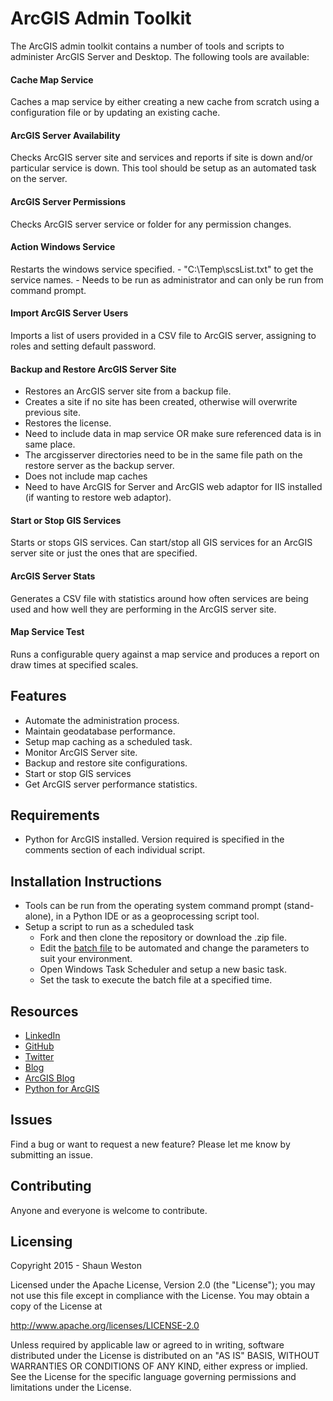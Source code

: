 # ArcGIS Admin Toolkit

The ArcGIS admin toolkit contains a number of tools and scripts to administer ArcGIS Server and Desktop. The following tools are available:

#### Cache Map Service
Caches a map service by either creating a new cache from scratch using a configuration file or by updating an existing cache.

#### ArcGIS Server Availability
Checks ArcGIS server site and services and reports if site is down and/or particular service is down. This tool should be setup as an automated task on the server.

#### ArcGIS Server Permissions
Checks ArcGIS server service or folder for any permission changes. 

#### Action Windows Service
Restarts the windows service specified.
	- "C:\Temp\scsList.txt" to get the service names.
	- Needs to be run as administrator and can only be run from command prompt.

#### Import ArcGIS Server Users
Imports a list of users provided in a CSV file to ArcGIS server, assigning to roles and setting default password.

#### Backup and Restore ArcGIS Server Site
* Restores an ArcGIS server site from a backup file.
* Creates a site if no site has been created, otherwise will overwrite previous site. 
* Restores the license.
* Need to include data in map service OR make sure referenced data is in same place.
* The arcgisserver directories need to be in the same file path on the restore server as the backup server.
* Does not include map caches
* Need to have ArcGIS for Server and ArcGIS web adaptor for IIS installed (if wanting to restore web adaptor).

#### Start or Stop GIS Services
Starts or stops GIS services. Can start/stop all GIS services for an ArcGIS server site or just the ones that are specified.

#### ArcGIS Server Stats
Generates a CSV file with statistics around how often services are being used and how well they are performing in the ArcGIS server site.

#### Map Service Test
Runs a configurable query against a map service and produces a report on draw times at specified scales.


## Features

* Automate the administration process.
* Maintain geodatabase performance.
* Setup map caching as a scheduled task.
* Monitor ArcGIS Server site.
* Backup and restore site configurations.
* Start or stop GIS services
* Get ArcGIS server performance statistics.


## Requirements

* Python for ArcGIS installed. Version required is specified in the comments section of each individual script.


## Installation Instructions

* Tools can be run from the operating system command prompt (stand-alone), in a Python IDE or as a geoprocessing script tool.
* Setup a script to run as a scheduled task
	* Fork and then clone the repository or download the .zip file. 
	* Edit the [batch file](/Examples) to be automated and change the parameters to suit your environment.
	* Open Windows Task Scheduler and setup a new basic task.
	* Set the task to execute the batch file at a specified time.


## Resources

* [LinkedIn](http://www.linkedin.com/in/sfweston)
* [GitHub](https://github.com/WestonSF)
* [Twitter](https://twitter.com/Westonelli)
* [Blog](http://westonelli.wordpress.com)
* [ArcGIS Blog](http://blogs.esri.com/esri/arcgis)
* [Python for ArcGIS](http://resources.arcgis.com/en/communities/python)


## Issues

Find a bug or want to request a new feature?  Please let me know by submitting an issue.


## Contributing

Anyone and everyone is welcome to contribute. 


## Licensing
Copyright 2015 - Shaun Weston

Licensed under the Apache License, Version 2.0 (the "License");
you may not use this file except in compliance with the License.
You may obtain a copy of the License at

   http://www.apache.org/licenses/LICENSE-2.0

Unless required by applicable law or agreed to in writing, software
distributed under the License is distributed on an "AS IS" BASIS,
WITHOUT WARRANTIES OR CONDITIONS OF ANY KIND, either express or implied.
See the License for the specific language governing permissions and
limitations under the License.